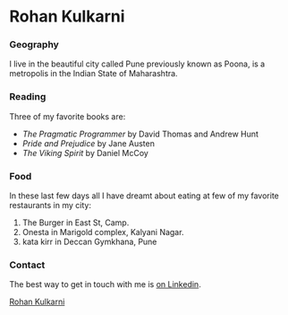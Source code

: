 # Rohan Kulkarni
### Geography
I live in the beautiful city called Pune previously known as Poona, is a metropolis in the Indian State of Maharashtra.

### Reading
Three of my favorite books are: 
- *The Pragmatic Programmer* by David Thomas and Andrew Hunt 
- *Pride and Prejudice* by Jane Austen 
- *The Viking Spirit* by Daniel McCoy

### Food
In these last few days all I have dreamt about eating at few of my favorite restaurants in my city: 
1. The Burger in East St, Camp.
2. Onesta in  Marigold complex, Kalyani Nagar.
3. kata kirr in Deccan Gymkhana, Pune

### Contact
The best way to get in touch with me is [on Linkedin](https://in.linkedin.com/in/rohan-kulkarni-79b84615a?trk=profile-badge).
<div class="LI-profile-badge"  data-version="v1" data-size="medium" data-locale="en_US" data-type="horizontal" data-theme="light" data-vanity="rohan-kulkarni-79b84615a"><a class="LI-simple-link" href='https://in.linkedin.com/in/rohan-kulkarni-79b84615a?trk=profile-badge'>Rohan Kulkarni</a></div>
